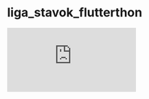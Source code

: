 # liga_stavok_flutterthon
![cert_image](https://github.com/AAlistrat/liga_stavok_flutterthon/raw/master/lsf_certificate.pdf)
